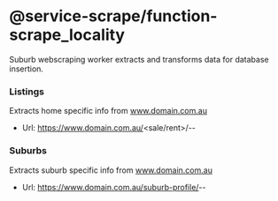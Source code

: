 # @service-scrape/function-scrape_locality
Suburb webscraping worker extracts and transforms data for database insertion.

### Listings
Extracts home specific info from www.domain.com.au
 - Url: https://www.domain.com.au/<sale/rent>/<suburb>-<state>-<postcode>

### Suburbs
Extracts suburb specific info from www.domain.com.au
 - Url: https://www.domain.com.au/suburb-profile/<suburb>-<state>-<postcode>
